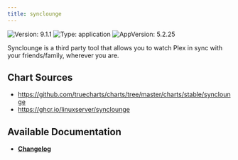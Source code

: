 ```yaml
---
title: synclounge
---
```


![Version: 9.1.1](https://img.shields.io/badge/Version-9.1.1-informational?style=flat-square) ![Type: application](https://img.shields.io/badge/Type-application-informational?style=flat-square) ![AppVersion: 5.2.25](https://img.shields.io/badge/AppVersion-5.2.25-informational?style=flat-square)

Synclounge is a third party tool that allows you to watch Plex in sync with your friends/family, wherever you are.

## Chart Sources

- https://github.com/truecharts/charts/tree/master/charts/stable/synclounge
- https://ghcr.io/linuxserver/synclounge

## Available Documentation

- [**Changelog**](./CHANGELOG.md)

